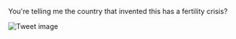 You're telling me the country that invented this has a fertility crisis?


![Tweet image](/assets/crosspoast/GFbYZSpa0AAC-WK.jpg)


